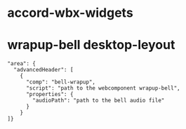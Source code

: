 # accord-wbx-widgets
# wrapup-bell desktop-leyout
    "area": {
      "advancedHeader": [
        {
          "comp": "bell-wrapup",
          "script": "path to the webcomponent wrapup-bell",
          "properties": {
            "audioPath": "path to the bell audio file"
          }
        }
    ]} 
